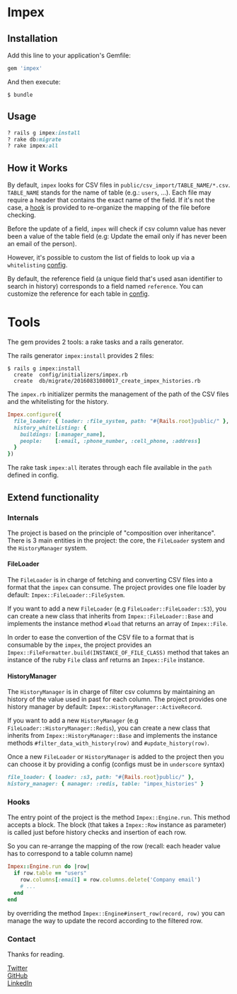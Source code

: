 # Impex

## Installation

Add this line to your application's Gemfile:

```ruby
gem 'impex'
```

And then execute:

    $ bundle

## Usage

```ruby
? rails g impex:install
? rake db:migrate
? rake impex:all
```

## How it Works

By default, `impex` looks for CSV files in `public/csv_import/TABLE_NAME/*.csv`. `TABLE_NAME` stands for the name of table (e.g.: `users`, ...). Each file may require a header that contains the exact name of the field. If it's not the case, a [hook]() is provided to re-organize the mapping of the file before checking. 

Before the update of a field, `impex` will check if csv column value has never been a value of the table field (e.g: Update the email only if has never been an email of the person).

However, it's possible to custom the list of fields to look up via a `whitelisting` [config](https://github.com/mehdi-farsi/impex/blob/master/lib/generators/impex/templates/impex.rb). 

By default, the reference field (a unique field that's used asan  identifier to search in history) corresponds to a field named `reference`.
You can customize the reference for each table in [config](https://github.com/mehdi-farsi/impex/blob/master/lib/generators/impex/templates/impex.rb).

# Tools

The gem provides 2 tools: a rake tasks and a rails generator.

The rails generator `impex:install` provides 2 files:

```shell
$ rails g impex:install
  create  config/initializers/impex.rb
  create  db/migrate/20160831080017_create_impex_histories.rb
```

The `impex.rb` initializer permits the management of the path of the CSV files and the whitelisting for the history.

```ruby
Impex.configure({
  file_loader: { loader: :file_system, path: "#{Rails.root}public/" },
  history_whitelisting: {
    buildings: [:manager_name],
    people:    [:email, :phone_number, :cell_phone, :address]
  }
})
```

The rake task `impex:all` iterates through each file available in the `path` defined in config.

## Extend functionality

### Internals

The project is based on the principle of "composition over inheritance". There is 3 main entities in the project: the core, the `FileLoader` system and the `HistoryManager` system.

#### FileLoader

The `FileLoader` is in charge of fetching and converting CSV files into a format that the `impex` can consume.
The project provides one file loader by default: `Impex::FileLoader::FileSystem`.

If you want to add a new `FileLoader` (e.g `FileLoader::FileLoader::S3`), you can create a new class that inherits from `Impex::FileLoader::Base` and implements the instance method `#load` that returns an array of `Impex::File`.

In order to ease the convertion of the CSV file to a format that is consumable by the `impex`, the project provides an `Impex::FileFormatter.build(INSTANCE_OF_FILE_CLASS)` method that takes an instance of the ruby `File` class anf returns an `Impex::File` instance.

#### HistoryManager

The `HistoryManager` is in charge of filter csv columns by maintaining an history of the value used in past for each column.
The project provides one history manager by default: `Impex::HistoryManager::ActiveRecord`.

If you want to add a new `HistoryManager` (e.g `FileLoader::HistoryManager::Redis`), you can create a new class that inherits from `Impex::HistoryManager::Base` and implements the instance methods `#filter_data_with_history(row)` and `#update_history(row)`.

Once a new `FileLoader` or `HistoryManager` is added to the project then you can choose it by providing a config (configs must be in `underscore` syntax)

```ruby
file_loader: { loader: :s3, path: "#{Rails.root}public/" },
history_manager: { manager: :redis, table: "impex_histories" }
```

### Hooks

The entry point of the project is the method `Impex::Engine.run`. This method accepts a block. The block (that takes a `Impex::Row` instance as parameter) is called just before history checks and insertion of each row.

So you can re-arrange the mapping of the row (recall: each header value has to correspond to a table column name)

```ruby
Impex::Engine.run do |row|
  if row.table == "users"
    row.columns[:email] = row.columns.delete('Company email')
    # ...
  end
end
```

by overriding the method `Impex::Engine#insert_row(record, row)` you can manage the way to update the record according to the filtered row. 

### Contact

Thanks for reading.

[Twitter](https://twitter.com/farsi_mehdi)<br/>
[GitHub](https://github.com/mehdi-farsi/)<br/>
[LinkedIn](https://fr.linkedin.com/in/mehdifarsi)<br/>

